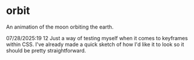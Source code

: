 # orbit
An animation of the moon orbiting the earth.

07/28/2025:19 12
Just a way of testing myself when it comes to keyframes within CSS. I've already made a quick sketch of how I'd like it to look so it should be pretty straightforward.
